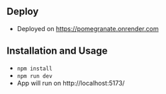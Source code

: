 ## Deploy
- Deployed on https://pomegranate.onrender.com

## Installation and Usage
- `npm install`
- `npm run dev`
- App will run on http://localhost:5173/